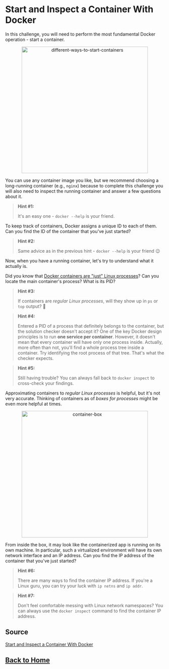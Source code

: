 # **Start and Inspect a Container With Docker**

In this challenge, you will need to perform the most fundamental Docker operation - start a container.

<p align="center"> 
    <img src="https://labs.iximiuz.com/content/files/challenges/start-container-with-docker/__static__/different-ways-to-start-containers.png" width="400" alt="different-ways-to-start-containers" > 
</p>

You can use any container image you like, but we recommend choosing a long-running container (e.g., ``nginx``) because to complete this challenge you will also need to inspect the running container and answer a few questions about it.

> **Hint #1:**
>
> It's an easy one - ``docker --help`` is your friend.

To keep track of containers, Docker assigns a unique ID to each of them. Can you find the ID of the container that you've just started?

> **Hint #2:**
>
> Same advice as in the previous hint - ``docker --help`` is your friend 😉

Now, when you have a running container, let's try to understand what it actually is.

Did you know that [Docker containers are "just" Linux processes](https://iximiuz.com/en/posts/oci-containers/)? Can you locate the main container's process? What is its PID?

> **Hint #3:**
>
> If containers are *regular Linux processes*, will they show up in ``ps`` or ``top`` output? 🤔

> **Hint #4:**
>
> Entered a PID of a process that definitely belongs to the container, but the solution checker doesn't accept it? One of the key Docker design principles is to run **one service per container**. However, it doesn't mean that every container will have only one process inside. Actually, more often than not, you'll find a whole process tree inside a container. Try identifying the root process of that tree. That's what the checker expects.

> **Hint #5:**
>
> Still having trouble? You can always fall back to ``docker inspect`` to cross-check your findings.

Approximating containers to *regular Linux processes* is helpful, but it's not very accurate. Thinking of containers as of *boxes for processes* might be even more helpful at times.

<p align="center"> 
    <img src="https://labs.iximiuz.com/content/files/challenges/start-container-with-docker/__static__/container-box.png" width="400" alt="container-box" > 
</p>

From inside the box, it may look like the containerized app is running on its own machine. In particular, such a virtualized environment will have its own network interface and an IP address. Can you find the IP address of the container that you've just started?

> **Hint #6:**
>
> There are many ways to find the container IP address. If you're a Linux guru, you can try your luck with ``ip netns`` and ``ip addr``.

> **Hint #7:**
>
> Don't feel comfortable messing with Linux network namespaces? You can always use the ``docker inspect`` command to find the container IP address.

## **Source**

[Start and Inspect a Container With Docker](https://labs.iximiuz.com/challenges/start-container-with-docker)

## **[Back to Home](../../)**